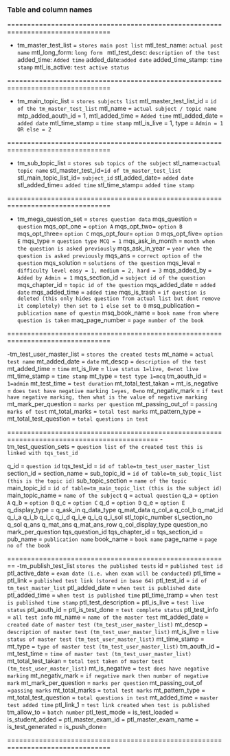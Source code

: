 ### Table and column names

================================================================================

- tm_master_test_list = `stores main post list`
  mtl_test_name: `actual post name`
  mtl_long_form: `long form `
  mtl_test_desc: `description of the test`
  added_time: `Added time`
  added_date:`added date`
  added_time_stamp: `time stamp`
  mtl_is_active: `test active status`

================================================================================

- tm_main_topic_list = `stores subjects list`
  mtl_master_test_list_id = `id of the tm_master_test_list`
  mtl_name = `actual subject / topic name`
  mtp_added_aouth_id = 1,
  mtl_added_time = `Added time`
  mtl_added_date = `added date`
  mtl_time_stamp = `time stamp`
  mtl_is_live = 1,
  type = `Admin = 1 OR else = 2`

================================================================================

- tm_sub_topic_list = `stores sub topics of the subject`
  stl_name=`actual topic name`
  stl_master_test_id=`id of tm_master_test_list`
  stl_main_topic_list_id= `subject_id`
  stl_added_date= `added date`
  stl_added_time= `added time`
  stl_time_stamp= `added time stamp`

================================================================================

- tm_mega_question_set = `stores question data`
  mqs_question = `question`
  mqs_opt_one = `option A`
  mqs_opt_two= `option B`
  mqs_opt_three= `option C`
  mqs_opt_four= `option D`
  mqs_opt_five= `option E`
  mqs_type = `question type MCQ = 1`
  mqs_ask_in_month = `month when the question is asked previously`
  mqs_ask_in_year = `year when the question is asked previously`
  mqs_ans = `correct option of the question`
  mqs_solution = `solutions of the question`
  mqs_leval = `difficulty level easy = 1, medium = 2, hard = 3`
  mqs_added_by = `Added by Admin = 1`
  mqs_section_id = `subject id of the question`
  mqs_chapter_id = `topic id of the question`
  mqs_added_date = `added date`
  mqs_added_time = `added time`
  mqs_is_trash = `if question is deleted (this only hides question from actual list but dont remove it completely) then set to 1 else set to 0`
  msq_publication = `publication name of questin`
  msq_book_name = `book name from where question is taken`
  maq_page_number = `page number of the book`

================================================================================

-tm_test_user_master_list = `stores the created tests`
mt_name = `actual test name`
mt_added_date = `date`
mt_descp = `description of the test`
mt_added_time = `time`
mt_is_live = `live status 1=live, 0=not live`
mt_time_stamp = `time stamp`
mt_type = `test type 1=mcq`
tm_aouth_id = `1=admin`
mt_test_time = `test duration`
mt_total_test_takan =
mt_is_negative = `does test have negative marking 1=yes, 0=no`
mt_negativ_mark = `if test have negative marking, then what is the value of negative marking`
mt_mark_per_question = `marks per question`
mt_passing_out_of = `passing marks of test`
mt_total_marks = `total test marks`
mt_pattern_type =
mt_total_test_question = `total questions in test`

============================================================================================
-tm_test_question_sets = `question list of the created test this is linked with tqs_test_id`

q_id = `question id`
tqs_test_id = `id of table=tm_test_user_master_list`
section_id =
section_name =
sub_topic_id = `id of table=tm_sub_topic_list (this is the topic id)`
sub_topic_section = `name of the topic`
main_topic_id = `id of table=tm_main_topic_list (this is the subject id)`
main_topic_name = `name of the subject`
q = `actual question`
q_a = `option A`
q_b = `option B`
q_c = `option C`
q_d = `option D`
q_e = `option E`
q_display_type =
q_ask_in
q_data_type
q_mat_data
q_col_a
q_col_b
q_mat_id
q_i_a
q_i_b
q_i_c
q_i_d
q_i_e
q_i_q
q_i_sol
stl_topic_number
sl_section_no
q_sol
q_ans
q_mat_ans
q_mat_ans_row
q_col_display_type
question_no
mark_per_question
tqs_question_id
tqs_chapter_id =
tqs_section_id =
pub_name = `publication name`
book_name = `book name`
page_name = `page no of the book`

========================================================
-tm_publish_test_list `stores the published tests`
id = `published test id`
ptl_active_date = `exam date (i.e. when exam will be conducted)`
ptl_time =
ptl_link = `published test link (stored in base 64)`
ptl_test_id = `id of tm_test_master_list`
ptl_added_date = `when test is published date`
ptl_added_time = `when test is published time`
ptl_time_tramp = `when test is published time stamp`
ptl_test_description =
ptl_is_live = `test live status`
ptl_aouth_id =
ptl_is_test_done = `test complete status`
ptl_test_info = `all test info`
mt_name = `name of the master test`
mt_added_date = `created date of master test (tm_test_user_master_list)`
mt_descp = `description of master test (tm_test_user_master_list)`
mt_is_live = `live status of master test (tm_test_user_master_list)`
mt_time_stamp =
mt_type = `type of master test (tm_test_user_master_list)`
tm_aouth_id =
mt_test_time = `time of master test (tm_test_user_master_list)`
mt_total_test_takan = `total test taken of master test (tm_test_user_master_list)`
mt_is_negative = `test does have negative marking`
mt_negativ_mark = `if negative mark then number of negative mark`
mt_mark_per_question = `marks per question`
mt_passing_out_of =`passing marks`
mt_total_marks = `total test marks`
mt_pattern_type =
mt_total_test_question = `total questions in test`
mt_added_time = `master test added time`
ptl_link_1 = `test link created when test is published`
tm_allow_to = `batch number`
ptl_test_mode =
is_test_loaded =
is_student_added =
ptl_master_exam_id =
ptl_master_exam_name =
is_test_generated =
is_push_done=

================================================================================
